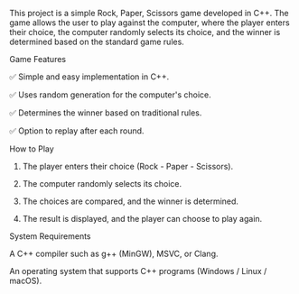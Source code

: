This project is a simple Rock, Paper, Scissors game developed in C++.
The game allows the user to play against the computer, where the player enters their choice, the computer randomly selects its choice, and the winner is determined based on the standard game rules.

Game Features

✅ Simple and easy implementation in C++.

✅ Uses random generation for the computer's choice.

✅ Determines the winner based on traditional rules.

✅ Option to replay after each round.

How to Play

1. The player enters their choice (Rock - Paper - Scissors).


2. The computer randomly selects its choice.


3. The choices are compared, and the winner is determined.


4. The result is displayed, and the player can choose to play again.



System Requirements

A C++ compiler such as g++ (MinGW), MSVC, or Clang.

An operating system that supports C++ programs (Windows / Linux / macOS).
